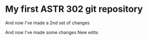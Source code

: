 # My first ASTR 302 git repository

And now I've made a 2nd set of changes

And now I've made some changes
New edits
